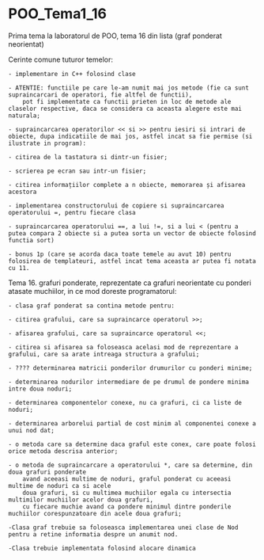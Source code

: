 # POO_Tema1_16
Prima tema la laboratorul de POO, tema 16 din lista (graf ponderat neorientat)


Cerinte comune tuturor temelor:

    - implementare in C++ folosind clase

    - ATENTIE: functiile pe care le-am numit mai jos metode (fie ca sunt supraincarcari de operatori, fie altfel de functii),
        pot fi implementate ca functii prieten in loc de metode ale claselor respective, daca se considera ca aceasta alegere este mai naturala;

    - supraincarcarea operatorilor << si >> pentru iesiri si intrari de obiecte, dupa indicatiile de mai jos, astfel incat sa fie permise (si ilustrate in program):

    - citirea de la tastatura si dintr-un fisier;

    - scrierea pe ecran sau intr-un fisier;

    - citirea informațiilor complete a n obiecte, memorarea și afisarea acestora

    - implementarea constructorului de copiere si supraincarcarea operatorului =, pentru fiecare clasa

    - supraincarcarea operatorului ==, a lui !=, si a lui < (pentru a putea compara 2 obiecte si a putea sorta un vector de obiecte folosind functia sort)

    - bonus 1p (care se acorda daca toate temele au avut 10) pentru folosirea de templateuri, astfel incat tema aceasta ar putea fi notata cu 11.


Tema 16. grafuri ponderate, reprezentate ca grafuri neorientate cu ponderi atasate muchiilor, in ce mod doreste programatorul:

    - clasa graf ponderat sa contina metode pentru:

    - citirea grafului, care sa supraincarce operatorul >>;

    - afisarea grafului, care sa supraincarce operatorul <<;

    - citirea si afisarea sa foloseasca acelasi mod de reprezentare a grafului, care sa arate intreaga structura a grafului;

    - ???? determinarea matricii ponderilor drumurilor cu ponderi minime;

    - determinarea nodurilor intermediare de pe drumul de pondere minima intre doua noduri;

    - determinarea componentelor conexe, nu ca grafuri, ci ca liste de noduri;

    - determinarea arborelui partial de cost minim al componentei conexe a unui nod dat;

    - o metoda care sa determine daca graful este conex, care poate folosi orice metoda descrisa anterior;

    - o metoda de supraincarcare a operatorului *, care sa determine, din doua grafuri ponderate
        avand aceeasi multime de noduri, graful ponderat cu aceeasi multime de noduri ca si acele
        doua grafuri, si cu multimea muchiilor egala cu intersectia multimilor muchiilor acelor doua grafuri,
        cu fiecare muchie avand ca pondere minimul dintre ponderile muchiilor corespunzatoare din acele doua grafuri;

    -Clasa graf trebuie sa foloseasca implementarea unei clase de Nod pentru a retine informatia despre un anumit nod.

    -Clasa trebuie implementata folosind alocare dinamica
